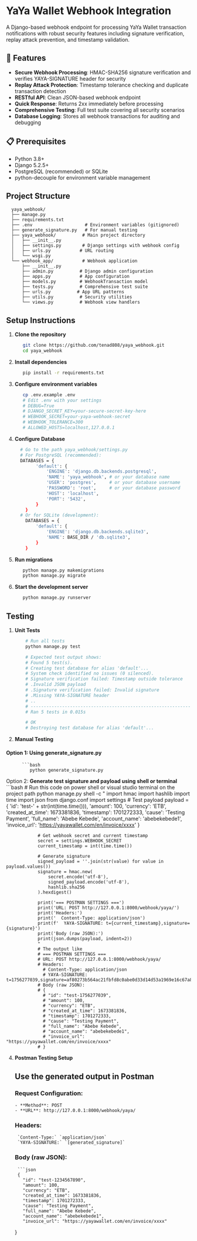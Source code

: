 # YaYa Wallet Webhook Integration

A Django-based webhook endpoint for processing YaYa Wallet transaction notifications with robust security features including signature verification, replay attack prevention, and timestamp validation.

## 🚀 Features

- **Secure Webhook Processing**: HMAC-SHA256 signature verification and verifies YAYA-SIGNATURE header for security
- **Replay Attack Protection**: Timestamp tolerance checking and duplicate transaction detection
- **RESTful API**: Clean JSON-based webhook endpoint
- **Quick Response**: Returns 2xx immediately before processing
- **Comprehensive Testing**: Full test suite covering all security scenarios
- **Database Logging**: Stores all webhook transactions for auditing and debugging

## 📋 Prerequisites

- Python 3.8+
- Django 5.2.5+
- PostgreSQL (recommended) or SQLite
- python-decouple for environment variable management

## Project Structure
      yaya_webhook/
      ├── manage.py
      ├── requirements.txt
      ├── .env                    # Environment variables (gitignored)
      ├── generate_signature.py   # For manual testing
      ├── yaya_webhook/          # Main project directory
      │   ├── __init__.py
      │   ├── settings.py        # Django settings with webhook config
      │   ├── urls.py           # URL routing
      │   └── wsgi.py
      └── webhook_app/           # Webhook application
          ├── __init__.py
          ├── admin.py          # Django admin configuration
          ├── apps.py           # App configuration
          ├── models.py         # WebhookTransaction model
          ├── tests.py          # Comprehensive test suite
          ├── urls.py          # App URL patterns
          ├── utils.py          # Security utilities
          └── views.py          # Webhook view handlers

## Setup Instructions

1. **Clone the repository**
   ```bash
      git clone https://github.com/tenad808/yaya_webhook.git
      cd yaya_webhook

2. **Install dependencies**
   ```bash
      pip install -r requirements.txt

3. **Configure environment variables**
   ```bash
      cp .env.example .env
      # Edit .env with your settings
      # DEBUG=True
      # DJANGO_SECRET_KEY=your-secure-secret-key-here 
      # WEBHOOK_SECRET=your-yaya-webhook-secret
      # WEBHOOK_TOLERANCE=300
      # ALLOWED_HOSTS=localhost,127.0.0.1
4. **Configure Database**
    ```bash
      # Go to the path yaya_webhook/settings.py
      # For PostgreSQL (recommended):
      DATABASES = {
            'default': {
                'ENGINE': 'django.db.backends.postgresql',
                'NAME': 'yaya_webhook', # or your database name
                'USER': 'postgres',     # or your database username
                'PASSWORD': 'root',     # or your database password
                'HOST': 'localhost',
                'PORT': '5432',
            }
        }
      # Or for SQLite (development):
        DATABASES = {
            'default': {
                'ENGINE': 'django.db.backends.sqlite3',
                'NAME': BASE_DIR / 'db.sqlite3',
            }
        }

6. **Run migrations**
   ```bash
      python manage.py makemigrations
      python manage.py migrate

7. **Start the development server**
   ```bash
      python manage.py runserver

## Testing

1. **Unit Tests**
    ```bash
        # Run all tests
        python manage.py test

        # Expected test output shows:
        # Found 5 test(s).
        # Creating test database for alias 'default'...
        # System check identified no issues (0 silenced).
        # Signature verification failed: Timestamp outside tolerance   <-- expected for expired timestamp test
        # .Invalid JSON payload                                        <-- expected for invalid JSON test
        # .Signature verification failed: Invalid signature            <-- expected for wrong signature test
        # .Missing YAYA-SIGNATURE header                               <-- expected for missing header test
        # ..
        # ----------------------------------------------------------------------
        # Ran 5 tests in 0.015s

        # OK
        # Destroying test database for alias 'default'...

2. **Manual Testing**

#### Option 1: Using generate_signature.py
          ```bash
             python generate_signature.py
       
Option 2: **Generate test signature and payload using shell or terminal**
          ```bash
               # Run this code on power shell or visual studio terminal on the project path
               python manage.py shell -c "
                import hmac
                import hashlib
                import time
                import json
                from django.conf import settings
                # Test payload
                payload = {
                    'id': 'test-' + str(int(time.time())),
                    'amount': 100,
                    'currency': 'ETB',
                    'created_at_time': 1673381836,
                    'timestamp': 1701272333,
                    'cause': 'Testing  Payment',
                    'full_name': 'Abebe Kebede',
                    'account_name': 'abebekebede1',
                    'invoice_url': 'https://yayawallet.com/en/invoice/xxxx'
                }
            
                # Get webhook secret and current timestamp
                secret = settings.WEBHOOK_SECRET
                current_timestamp = int(time.time())
            
                # Generate signature
                signed_payload = ''.join(str(value) for value in payload.values())
                signature = hmac.new(
                    secret.encode('utf-8'),
                    signed_payload.encode('utf-8'),
                    hashlib.sha256
                ).hexdigest()
            
                print('=== POSTMAN SETTINGS ===')
                print('URL: POST http://127.0.0.1:8000/webhook/yaya/')
                print('Headers:')
                print('  Content-Type: application/json')
                print(f'  YAYA-SIGNATURE: t={current_timestamp},signature={signature}')
                print('Body (raw JSON):')
                print(json.dumps(payload, indent=2))
                "
                # The output like
                # === POSTMAN SETTINGS ===
                # URL: POST http://127.0.0.1:8000/webhook/yaya/   
                # Headers:
                  # Content-Type: application/json               
                  # YAYA-SIGNATURE: t=1756277039,signature=af80273b564ac21fbfd8c0abe0d33d14d53a1969e16c67a8505f84914f885ff7  
                # Body (raw JSON):       
                # {
                  # "id": "test-1756277039",
                  # "amount": 100,
                  # "currency": "ETB",
                  # "created_at_time": 1673381836,
                  # "timestamp": 1701272333,
                  # "cause": "Testing Payment",
                  # "full_name": "Abebe Kebede",
                  # "account_name": "abebekebede1",
                  # "invoice_url": "https://yayawallet.com/en/invoice/xxxx"
                # }
          
4. **Postman Testing Setup**
      ## Use the generated output in Postman
      ### Request Configuration: 
       - **Method**: POST
       - **URL**: http://127.0.0.1:8000/webhook/yaya/
      ### Headers:
        `Content-Type:` `application/json`
        `YAYA-SIGNATURE:` `[generated_signature]`
      ### Body (raw JSON):
        ```json
        {
          "id": "test-1234567890",
          "amount": 100,
          "currency": "ETB",
          "created_at_time": 1673381836,
          "timestamp": 1701272333,
          "cause": "Testing Payment",
          "full_name": "Abebe Kebede",
          "account_name": "abebekebede1",
          "invoice_url": "https://yayawallet.com/en/invoice/xxxx"
      }



       
